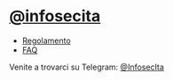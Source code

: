 # [@infosecita](https://t.me/infosecita)

- [Regolamento](https://github.com/infosecita/documenti/blob/master/Regolamento.md)
- [FAQ](https://github.com/infosecita/documenti/blob/master/FAQ.md)

Venite a trovarci su Telegram: [@InfosecIta](https://t.me/InfosecIta)
